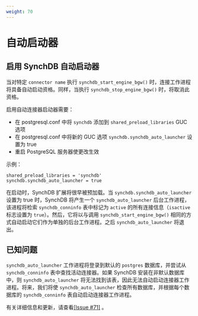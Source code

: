 ```yaml
---
weight: 70
---
```

# 自动启动器

## 启用 SynchDB 自动启动器
当对特定 `connector name` 执行 `synchdb_start_engine_bgw()` 时，连接工作进程将具备自动启动资格。同样，当执行 `synchdb_stop_engine_bgw()` 时，将取消此资格。

启用自动连接器启动器需要：

* 在 postgresql.conf 中将 `synchdb` 添加到 `shared_preload_libraries` GUC 选项
* 在 postgresql.conf 中将新的 GUC 选项 `synchdb.synchdb_auto_launcher` 设置为 true
* 重启 PostgreSQL 服务器使更改生效

示例：
```
shared_preload_libraries = 'synchdb'
synchdb.synchdb_auto_launcher = true
```

在启动时，SynchDB 扩展将很早被预加载。当 `synchdb.synchdb_auto_launcher` 设置为 true 时，SynchDB 将产生一个 `synchdb_auto_launcher` 后台工作进程，该进程将检索 `synchdb_conninfo` 表中标记为 `active` 的所有连接信息（`isactive` 标志设置为 `true`）。然后，它将以与调用 `synchdb_start_engine_bgw()` 相同的方式自动启动它们作为单独的后台工作进程。之后 `synchdb_auto_launcher` 将退出。

## 已知问题
`synchdb_auto_launcher` 工作进程将登录到默认的 `postgres` 数据库，并尝试从 `synchdb_conninfo` 表中查找活动连接器。如果 SynchDB 安装在非默认数据库中，则 `synchdb_auto_launcher` 将无法找到该表，因此无法自动启动连接器工作进程。将来，我们将使 `synchdb_auto_launcher` 检查所有数据库，并根据每个数据库的 `synchdb_conninfo` 表自动启动连接器工作进程。

有关详细信息和更新，请查看[[Issue #71]](https://github.com/Hornetlabs/synchdb/issues/71) 。